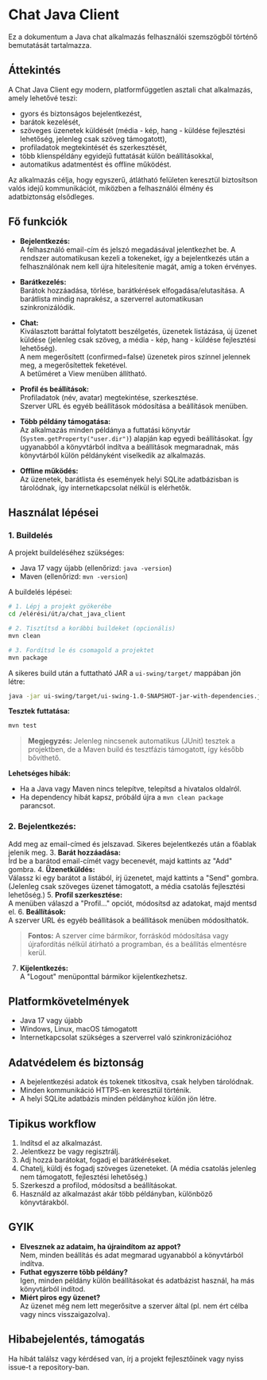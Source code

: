 # Chat Java Client

Ez a dokumentum a Java chat alkalmazás felhasználói szemszögből történő bemutatását tartalmazza.

## Áttekintés

A Chat Java Client egy modern, platformfüggetlen asztali chat alkalmazás, amely lehetővé teszi:
- gyors és biztonságos bejelentkezést,
- barátok kezelését,
- szöveges üzenetek küldését (média - kép, hang - küldése fejlesztési lehetőség, jelenleg csak szöveg támogatott),
- profiladatok megtekintését és szerkesztését,
- több klienspéldány egyidejű futtatását külön beállításokkal,
- automatikus adatmentést és offline működést.

Az alkalmazás célja, hogy egyszerű, átlátható felületen keresztül biztosítson valós idejű kommunikációt, miközben a felhasználói élmény és adatbiztonság elsődleges.

## Fő funkciók

- **Bejelentkezés:**  
  A felhasználó email-cím és jelszó megadásával jelentkezhet be. A rendszer automatikusan kezeli a tokeneket, így a bejelentkezés után a felhasználónak nem kell újra hitelesítenie magát, amíg a token érvényes.

- **Barátkezelés:**  
  Barátok hozzáadása, törlése, barátkérések elfogadása/elutasítása. A barátlista mindig naprakész, a szerverrel automatikusan szinkronizálódik.

- **Chat:**  
  Kiválasztott baráttal folytatott beszélgetés, üzenetek listázása, új üzenet küldése (jelenleg csak szöveg, a média - kép, hang - küldése fejlesztési lehetőség).  
  A nem megerősített (confirmed=false) üzenetek piros színnel jelennek meg, a megerősítettek feketével.  
  A betűméret a View menüben állítható.

- **Profil és beállítások:**  
  Profiladatok (név, avatar) megtekintése, szerkesztése.  
  Szerver URL és egyéb beállítások módosítása a beállítások menüben.

- **Több példány támogatása:**  
  Az alkalmazás minden példánya a futtatási könyvtár (`System.getProperty("user.dir")`) alapján kap egyedi beállításokat. Így ugyanabból a könyvtárból indítva a beállítások megmaradnak, más könyvtárból külön példányként viselkedik az alkalmazás.

- **Offline működés:**  
  Az üzenetek, barátlista és események helyi SQLite adatbázisban is tárolódnak, így internetkapcsolat nélkül is elérhetők.

## Használat lépései

### 1. **Buildelés**

A projekt buildeléséhez szükséges:
- Java 17 vagy újabb (ellenőrizd: `java -version`)
- Maven (ellenőrizd: `mvn -version`)

A buildelés lépései:
```bash
# 1. Lépj a projekt gyökerébe
cd /elérési/út/a/chat_java_client

# 2. Tisztítsd a korábbi buildeket (opcionális)
mvn clean

# 3. Fordítsd le és csomagold a projektet
mvn package
```

A sikeres build után a futtatható JAR a `ui-swing/target/` mappában jön létre:

```bash
java -jar ui-swing/target/ui-swing-1.0-SNAPSHOT-jar-with-dependencies.jar
```

**Tesztek futtatása:**
```bash
mvn test
```
> **Megjegyzés:** Jelenleg nincsenek automatikus (JUnit) tesztek a projektben, de a Maven build és tesztfázis támogatott, így később bővíthető.

**Lehetséges hibák:**
- Ha a Java vagy Maven nincs telepítve, telepítsd a hivatalos oldalról.
- Ha dependency hibát kapsz, próbáld újra a `mvn clean package` parancsot.

### 2. **Bejelentkezés:**  
Add meg az email-címed és jelszavad. Sikeres bejelentkezés után a főablak jelenik meg.
3. **Barát hozzáadása:**  
   Írd be a barátod email-címét vagy becenevét, majd kattints az "Add" gombra.
4. **Üzenetküldés:**  
   Válassz ki egy barátot a listából, írj üzenetet, majd kattints a "Send" gombra.  
   (Jelenleg csak szöveges üzenet támogatott, a média csatolás fejlesztési lehetőség.)
5. **Profil szerkesztése:**  
   A menüben válaszd a "Profil..." opciót, módosítsd az adatokat, majd mentsd el.
6. **Beállítások:**  
   A szerver URL és egyéb beállítások a beállítások menüben módosíthatók.  
   > **Fontos:** A szerver címe bármikor, forráskód módosítása vagy újrafordítás nélkül átírható a programban, és a beállítás elmentésre kerül.
7. **Kijelentkezés:**  
   A "Logout" menüponttal bármikor kijelentkezhetsz.

## Platformkövetelmények

- Java 17 vagy újabb
- Windows, Linux, macOS támogatott
- Internetkapcsolat szükséges a szerverrel való szinkronizációhoz

## Adatvédelem és biztonság

- A bejelentkezési adatok és tokenek titkosítva, csak helyben tárolódnak.
- Minden kommunikáció HTTPS-en keresztül történik.
- A helyi SQLite adatbázis minden példányhoz külön jön létre.

## Tipikus workflow

1. Indítsd el az alkalmazást.
2. Jelentkezz be vagy regisztrálj.
3. Adj hozzá barátokat, fogadj el barátkéréseket.
4. Chatelj, küldj és fogadj szöveges üzeneteket. (A média csatolás jelenleg nem támogatott, fejlesztési lehetőség.)
5. Szerkeszd a profilod, módosítsd a beállításokat.
6. Használd az alkalmazást akár több példányban, különböző könyvtárakból.

## GYIK

- **Elvesznek az adataim, ha újraindítom az appot?**  
  Nem, minden beállítás és adat megmarad ugyanabból a könyvtárból indítva.
- **Futhat egyszerre több példány?**  
  Igen, minden példány külön beállításokat és adatbázist használ, ha más könyvtárból indítod.
- **Miért piros egy üzenet?**  
  Az üzenet még nem lett megerősítve a szerver által (pl. nem ért célba vagy nincs visszaigazolva).

## Hibabejelentés, támogatás

Ha hibát találsz vagy kérdésed van, írj a projekt fejlesztőinek vagy nyiss issue-t a repository-ban.
